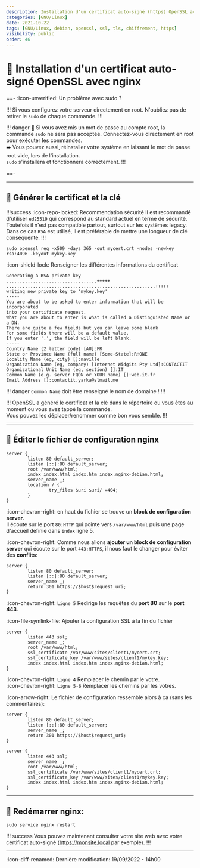 ```yaml
---
description: Installation d'un certificat auto-signé (https) OpenSSL avec nginx.
categories: [GNU/Linux]
date: 2021-10-22
tags: [GNU/Linux, debian, openssl, ssl, tls, chiffrement, https]
visibility: public
order: 46
---
```


# :key: Installation d'un certificat auto-signé OpenSSL avec nginx

==- :icon-unverified: Un problème avec sudo ?

!!!
Si vous configurez votre serveur directement en root. N'oubliez pas de retirer le `sudo` de chaque commande.
!!!

!!! danger
:arrows_counterclockwise: Si vous avez mis un mot de passe au compte root, la commande `sudo` ne sera pas acceptée.
Connectez-vous directement en root pour exécuter les commandes.  
:arrow_right: Vous pouvez aussi, réinstaller votre système en laissant le mot de passe root vide, lors de l'installation.  
`sudo` s'installera et fonctionnera correctement.
!!!

==-

---

## :closed_lock_with_key: Générer le certificat et la clé

!!!success :icon-repo-locked: Recommendation sécurité
Il est recommandé d'utiliser `ed25519` qui correspond au standard actuel en terme de sécurité.  
Toutefois il n'est pas compatible partout, surtout sur les systèmes legacy.  
Dans ce cas `RSA` est utilisé, il est préférable de mettre une longueur de clé conséquente.
!!!

```
sudo openssl req -x509 -days 365 -out mycert.crt -nodes -newkey rsa:4096 -keyout mykey.key
```

:icon-shield-lock: Renseigner les différentes informations du certificat

```
Generating a RSA private key
..................................+++++
........................................................+++++
writing new private key to 'mykey.key'
-----
You are about to be asked to enter information that will be incorporated
into your certificate request.
What you are about to enter is what is called a Distinguished Name or a DN.
There are quite a few fields but you can leave some blank
For some fields there will be a default value,
If you enter '.', the field will be left blank.
-----
Country Name (2 letter code) [AU]:FR
State or Province Name (full name) [Some-State]:RHONE
Locality Name (eg, city) []:maville
Organization Name (eg, company) [Internet Widgits Pty Ltd]:CONTACTIT
Organizational Unit Name (eg, section) []:IT
Common Name (e.g. server FQDN or YOUR name) []:web.it.fr
Email Address []:contactit.yarka@slmail.me
```

!!! danger
`Common Name` doit être renseigné le nom de domaine !
!!!

!!!
OpenSSL a généré le certificat et la clé dans le répertoire ou vous êtes au moment ou vous avez tappé la commande.  
Vous pouvez les déplacer/renommer comme bon vous semble.
!!!


---

## :memo: Éditer le fichier de configuration nginx

```# sudo nano /etc/nginx/sites-enabled/default
server {
        listen 80 default_server;
        listen [::]:80 default_server;
        root /var/www/html;
        index index.html index.htm index.nginx-debian.html;
        server_name _;
        location / {
                try_files $uri $uri/ =404;
        }
}
```

:icon-chevron-right: en haut du fichier se trouve un **block de configuration server**.  
Il écoute sur le port `80:HTTP` qui pointe vers `/var/www/html` puis une page d'accueil définie dans `index` ligne 5.

:icon-chevron-right: Comme nous allons **ajouter un block de configuration server** qui écoute sur le port `443:HTTPS`, il nous faut le changer pour éviter des **conflits**:  

```#
server {
        listen 80 default_server;
        listen [::]:80 default_server;
        server_name _;
        return 301 https://$host$request_uri;
}
```

:icon-chevron-right: `Ligne 5` Redirige les requêtes du **port 80** sur le **port 443**.  

:icon-file-symlink-file: Ajouter la configuration SSL à la fin du fichier

```# /etc/nginx/sites-enabled/default
server {
        listen 443 ssl;
        server_name _;
        root /var/www/html;
        ssl_certificate /var/www/sites/client1/mycert.crt;
        ssl_certificate_key /var/www/sites/client1/mykey.key;
        index index.html index.htm index.nginx-debian.html;
}
```

:icon-chevron-right: `Ligne 4` Remplacer le chemin par le votre.  
:icon-chevron-right: `Ligne 5-6` Remplacer les chemins par les votres.  

:icon-arrow-right: Le fichier de configuration ressemble alors à ça (sans les commentaires):  

```cat /etc/nginx/sites-enabled/default
server {
        listen 80 default_server;
        listen [::]:80 default_server;
        server_name _;
        return 301 https://$host$request_uri;
}

server {
        listen 443 ssl;
        server_name _;
        root /var/www/html;
        ssl_certificate /var/www/sites/client1/mycert.crt;
        ssl_certificate_key /var/www/sites/client1/mykey.key;
        index index.html index.htm index.nginx-debian.html;
}
```

---

## 🔄 Redémarrer nginx:

```
sudo service nginx restart
```

!!! success
Vous pouvez maintenant consulter votre site web avec votre certificat auto-signé (https://monsite.local par exemple).
!!!

---

:icon-diff-renamed: Dernière modification: 19/09/2022 - 14h00



